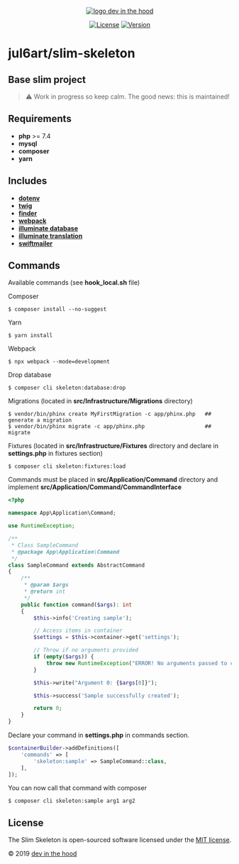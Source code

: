<p align="center">
    <a href="https://devinthehood.com"><img src="https://github.com/jul6art/slim-skeleton/blob/master/assets/img/logo.png?raw=true" alt="logo dev in the hood"></a>
</p>

<p align="center">
    <a href="https://opensource.org/licenses/MIT" target="_blank"><img src="https://img.shields.io/badge/License-MIT-yellow.svg" alt="License"></a>
    <a href="https://github.com/jul6art/slim-skeleton" target="_blank"><img src="https://img.shields.io/static/v1?label=stable&message=v1+coming+soon&color=orange" alt="Version"></a>
</p>

jul6art/slim-skeleton
=====================
Base slim project
-----------------

> :warning: Work in progress so keep calm. The good news: this is maintained!

Requirements
------------

* **php** >= 7.4
* **mysql**
* **composer**
* **yarn**

Includes
--------

* **<a href="https://github.com/vlucas/phpdotenv" target="_blank">dotenv</a>**
* **<a href="https://github.com/slimphp/Twig-View" target="_blank">twig</a>**
* **<a href="https://github.com/nette/finder" target="_blank">finder</a>**
* **<a href="https://github.com/fullpipe/twig-webpack-extension" target="_blank">webpack</a>**
* **<a href="https://github.com/illuminate/database" target="_blank">illuminate database</a>**
* **<a href="https://github.com/illuminate/translation" target="_blank">illuminate translation</a>**
* **<a href="https://github.com/swiftmailer/swiftmailer " target="_blank">swiftmailer</a>**

Commands
--------

Available commands (see **hook_local.sh** file)

Composer

```console
$ composer install --no-suggest
```

Yarn

```console
$ yarn install
```

Webpack

```console
$ npx webpack --mode=development
```

Drop database

```console
$ composer cli skeleton:database:drop
```

Migrations (located in **src/Infrastructure/Migrations** directory)

```console
$ vendor/bin/phinx create MyFirstMigration -c app/phinx.php   ## generate a migration
$ vendor/bin/phinx migrate -c app/phinx.php                   ## migrate
```

Fixtures (located in **src/Infrastructure/Fixtures** directory and declare in **settings.php** in fixtures section)

```console
$ composer cli skeleton:fixtures:load
```

Commands must be placed in **src/Application/Command** directory and implement **src/Application/Command/CommandInterface**

```php
<?php

namespace App\Application\Command;

use RuntimeException;

/**
 * Class SampleCommand
 * @package App\Application\Command
 */
class SampleCommand extends AbstractCommand
{
    /**
     * @param $args
     * @return int
     */
    public function command($args): int
    {
        $this->info('Creating sample');

        // Access items in container
        $settings = $this->container->get('settings');

        // Throw if no arguments provided
        if (empty($args)) {
            throw new RuntimeException("ERROR! No arguments passed to command");
        }

        $this->write("Argument 0: {$args[0]}");

        $this->success('Sample successfully created');

        return 0;
    }
}
```

Declare your command in **settings.php** in commands section.

```php
$containerBuilder->addDefinitions([
    'commands' => [
        'skeleton:sample' => SampleCommand::class,
    ],
]);
```

You can now call that command with composer

```console
$ composer cli skeleton:sample arg1 arg2
```

License
-------

The Slim Skeleton is open-sourced software licensed under the [MIT license](https://opensource.org/licenses/MIT).

&copy; 2019 [dev in the hood](https://devinthehood.com)

